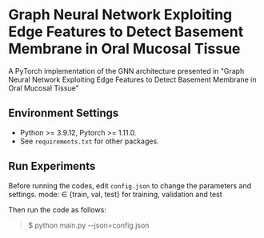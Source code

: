 # Graph Neural Network Exploiting Edge Features to Detect Basement Membrane in Oral Mucosal Tissue
A PyTorch implementation of the GNN architecture presented in "Graph Neural Network Exploiting Edge Features to Detect Basement Membrane in Oral Mucosal Tissue"

## Environment Settings
- Python >= 3.9.12, Pytorch >= 1.11.0.
- See  `requirements.txt`  for other packages.

## Run Experiments
Before running the codes, edit `config.json` to change the parameters and settings.
mode: $\in$ {train, val, test} for training, validation and test

Then run the code as follows:
> $ python main.py --json=config.json
